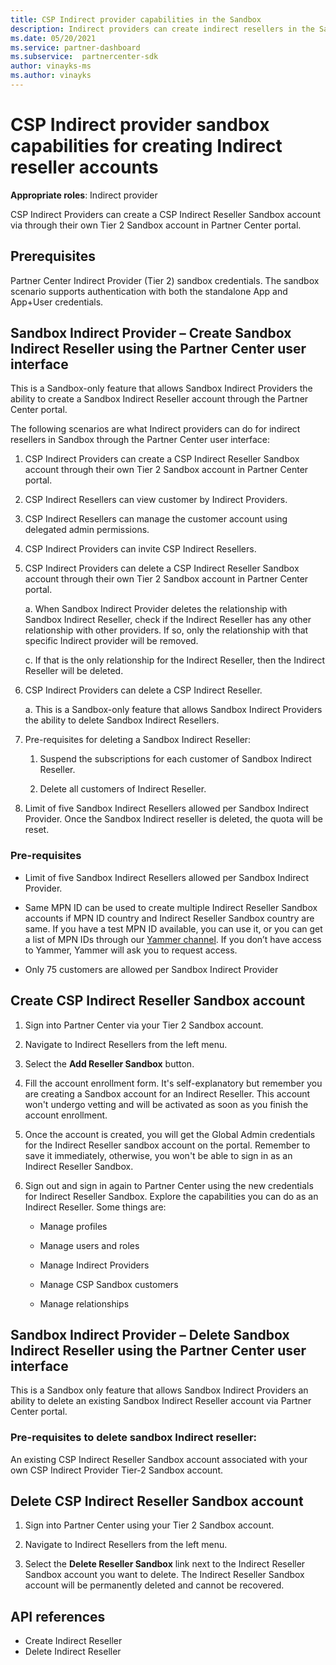 ```yaml
---
title: CSP Indirect provider capabilities in the Sandbox
description: Indirect providers can create indirect resellers in the Sandbox for test purposes.
ms.date: 05/20/2021
ms.service: partner-dashboard
ms.subservice:  partnercenter-sdk
author: vinayks-ms
ms.author: vinayks
---
```


# CSP Indirect provider sandbox capabilities for creating Indirect reseller accounts 

**Appropriate roles**: Indirect provider

CSP Indirect Providers can create a CSP Indirect Reseller Sandbox account via through their own Tier 2 Sandbox account in Partner Center portal.


## Prerequisites 

Partner Center Indirect Provider (Tier 2) sandbox credentials. The sandbox scenario supports authentication with both the standalone App and App+User credentials. 
 

## Sandbox Indirect Provider – Create Sandbox Indirect Reseller using the Partner Center user interface 

 This is a Sandbox-only feature that allows Sandbox Indirect Providers the ability to create a Sandbox Indirect Reseller account through the Partner Center portal.

The following scenarios are what Indirect providers can do for indirect resellers in Sandbox through the Partner Center user interface: 

1. CSP Indirect Providers can create a CSP Indirect Reseller Sandbox account through their own Tier 2 Sandbox account in Partner Center portal.
2. CSP Indirect Resellers can view customer by Indirect Providers. 

1. CSP Indirect Resellers can manage the customer account using delegated admin permissions.

1. CSP Indirect Providers can invite CSP Indirect Resellers.
 
1. CSP Indirect Providers can delete a CSP Indirect Reseller Sandbox account through their own Tier 2 Sandbox account in Partner Center portal.

    a.	When Sandbox Indirect Provider deletes the relationship with Sandbox Indirect Reseller, check if the Indirect Reseller has any other relationship with other providers. If so, only the relationship with that specific Indirect provider will be removed.

    c. If that is the only relationship for the Indirect Reseller, then the Indirect Reseller will be deleted.

1. CSP Indirect Providers can delete a CSP Indirect Reseller.

    a. This is a Sandbox-only feature that allows Sandbox Indirect Providers the ability to delete Sandbox Indirect Resellers.
     
1. Pre-requisites for deleting a Sandbox Indirect Reseller:

    1. Suspend the subscriptions for each customer of Sandbox Indirect Reseller.

    1. Delete all customers of Indirect Reseller.

1. Limit of five Sandbox Indirect Resellers allowed per Sandbox Indirect Provider. Once the Sandbox Indirect reseller is deleted, the quota will be reset.

### Pre-requisites

- Limit of five Sandbox Indirect Resellers allowed per Sandbox Indirect Provider. 

- Same MPN ID can be used to create multiple Indirect Reseller Sandbox accounts if MPN ID country and Indirect Reseller Sandbox country are same. If you have a test MPN ID available, you can use it, or you can get a list of MPN IDs through our [Yammer channel]( https://www.yammer.com/cloudpartnercommunity/#/files/929991598080 ). If you don’t have access to Yammer, Yammer will ask you to request access.
 
- Only 75 customers are allowed per Sandbox Indirect Provider

## Create CSP Indirect Reseller Sandbox account

1. Sign into Partner Center via your Tier 2 Sandbox account. 

2. Navigate to Indirect Resellers from the left menu. 

3. Select the **Add Reseller Sandbox** button. 

4. Fill the account enrollment form. It's self-explanatory but remember you are creating a Sandbox account for an Indirect Reseller. 
This account won't undergo vetting and will be activated as soon as you finish the account enrollment.  

5. Once the account is created, you will get the Global Admin credentials for the Indirect Reseller sandbox account on the portal. Remember to save it immediately,  otherwise, you won't be able to sign in as an Indirect Reseller Sandbox. 

6. Sign out and sign in again to Partner Center using the new credentials for Indirect Reseller Sandbox. Explore the capabilities you can do as an Indirect Reseller. Some things are:  

    - Manage profiles  

    - Manage users and roles 

    - Manage Indirect Providers 

    - Manage CSP Sandbox customers 

    - Manage relationships
    
     
## Sandbox Indirect Provider – Delete Sandbox Indirect Reseller using the Partner Center user interface

 This is a Sandbox only feature that allows Sandbox Indirect Providers an ability to delete an existing Sandbox Indirect Reseller account via Partner Center portal. 

### Pre-requisites to delete sandbox Indirect reseller:

An existing CSP Indirect Reseller Sandbox account associated with your own CSP Indirect Provider Tier-2 Sandbox account.  
 

## Delete CSP Indirect Reseller Sandbox account

1. Sign into Partner Center using your Tier 2 Sandbox account. 

2. Navigate to Indirect Resellers from the left menu. 

3. Select the **Delete Reseller Sandbox** link next to the Indirect Reseller Sandbox account you want to delete. The Indirect Reseller Sandbox account will be permanently deleted and cannot be recovered. 

## API references

- Create Indirect Reseller 
- Delete Indirect Reseller 

 

 